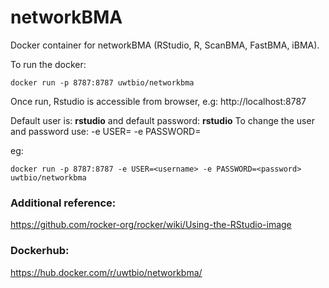 # networkBMA
Docker container for networkBMA (RStudio, R, ScanBMA, FastBMA, iBMA).

To run the docker:
```
docker run -p 8787:8787 uwtbio/networkbma
```

Once run, Rstudio is accessible from browser, e.g: http://localhost:8787 

Default user is: **rstudio** and default password: **rstudio** 
To change the user and password use:
-e USER=<username> -e PASSWORD=<password>

eg: 
```
docker run -p 8787:8787 -e USER=<username> -e PASSWORD=<password> uwtbio/networkbma
```

### Additional reference:

https://github.com/rocker-org/rocker/wiki/Using-the-RStudio-image

### Dockerhub:

https://hub.docker.com/r/uwtbio/networkbma/